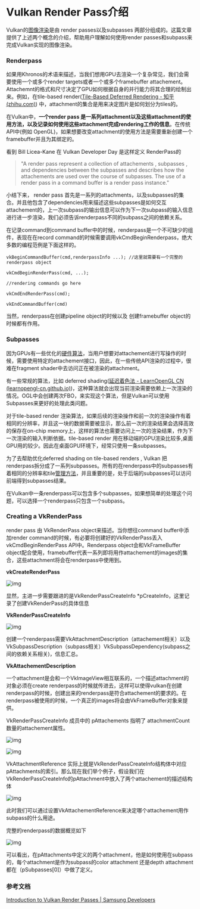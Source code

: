 # Vulkan Render Pass介绍

Vulkan的[图像渲染](https://zhida.zhihu.com/search?content_id=225325205&content_type=Article&match_order=1&q=图像渲染&zhida_source=entity)是由 render passes以及subpasses 两部分组成的。这篇文章提供了上述两个概念的介绍，帮助用户理解如何使用render passes和subpass来完成Vulkan实现的图像渲染。

### Renderpass

如果用Khronos的术语来描述，当我们想用GPU去渲染一个复杂常见，我们会需要使用一个或多个render targets或者一个或多个framebuffer attachement。Attachemnt的格式和尺寸决定了GPU如何根据自身的并行能力将其合理的绘制出来。例如，在tile-based render([Tile-Based Deferred Rendering - 知乎 (zhihu.com)](https://zhuanlan.zhihu.com/p/26279464)) 中，attachment的集合是用来决定图片是如何划分为tiles的。

在Vulkan中，**一个render pass 是一系列attachment以及这些attachment的使用方法，以及记录如何使用这些attachment完成rendering工作的信息**。在传统API中(例如 OpenGL)，如果想要改变attachment的使用方法是需要重新创建一个framebuffer并且为其绑定的。

看到 Bill Licea-Kane 在 Vulkan Developer Day 是这样定义 RenderPass的

> "A render pass represent a collection of attachements , subpasses , and dependencies between the subpasses and describes how the attachements are used over the course of subpasses. The use of a render pass in a command buffer is a render pass instance."

小结下来， render pass 首先是一系列的attachments，以及subpasses的集合。并且他包含了dependencies用来描述这些subpasses是如何交互attachement的，上一次subpass的输出信息可以作为下一次subpass的输入信息进行进一步渲染，我们必须告诉renderpass不同的subpass之间的依赖关系。

在记录command到command buffer中的时候，renderpass是一个不可缺少的组件，表现在在record command的时候需要调用vkCmdBeginRenderpass，绝大多数的编程范例是下面这样的。

```text
vkBeginCommandBuffer(cmd,renderpassInfo ...); //这里就需要有一个完整的renderpass object

vkCmdBeginRenderPass(cmd, ...);

//rendering commands go here

vkCmdEndRenderPass(cmd);

vkEndCommandBuffer(cmd)
```

当然，renderpass在创建pipeline object的时候以及 创建framebuffer object的时候都有作用。

### Subpasses

因为GPUs有一些优化的[硬件算法](https://zhida.zhihu.com/search?content_id=225325205&content_type=Article&match_order=1&q=硬件算法&zhida_source=entity)，当用户想要对attachement进行写操作的时候，需要使用特定的attachement接口，因此，在一些传统API渲染的过程中，很难在fragment shader中去访问正在被渲染的attachment。

有一些常规的算法，比如 deferred shading([延迟着色法 - LearnOpenGL CN (learnopengl-cn.github.io)](https://link.zhihu.com/?target=https%3A//learnopengl-cn.github.io/05%20Advanced%20Lighting/08%20Deferred%20Shading/))，这种算法就会出现当前渲染需要依赖上一次渲染的情况。OGL中会创建两次FBO，来实现这个算法，但是Vulkan可以使用Subpasses来更好的处理此类问题。

对于tile-based render 渲染算法，如果后续的渲染操作和前一次的渲染操作有着相同的分辨率，并且这一块的数据需要被显示，那么前一次的渲染结果会选择高效的保存在on-chip memory上，这样的算法也需要访问上一次的渲染结果，作为下一次渲染的输入判断依据。tile-based render 用在移动端的GPU渲染比较多,桌面GPU用的较少。因此在桌面GPU环境下，经常只使用一条subpasses。

为了去帮助优化deferred shading on tile-based renders , Vulkan 把renderpass拆分成了一系列subpasses。所有的在renderpass中的subpasses有着相同的分辨率和tile[管理方法](https://zhida.zhihu.com/search?content_id=225325205&content_type=Article&match_order=1&q=管理方法&zhida_source=entity)，并且重要的是，处于后端的subpasses可以访问前端得到subpasses结果。

在Vulkan中一条renderpass可以包含多个subpasses，如果想简单的处理这个问题，可以选择一个renderpass只包含一个subpass。

### Creating a VkRenderPass

render pass 由 VkRenderPass object来描述。当你想往command buffer中添加render command的时候，有必要将创建好的VkRenderPass丢入vkCmdBeginRenderPass API中。Renderpass object会和VkFrameBuffer object配合使用，framebuffer代表一系列即将用作attachement的images的集合，这些attachment将会在renderpass中使用到。

**vkCreateRenderPass**

![img](./assets/v2-5215b32ef60708e73d6464825c073ad1_1440w.jpg)

显然，主进一步需要跟进的是VkRenderPassCreateInfo *pCreateInfo，这里记录了创建VkRenderPass的具体信息



**VkRenderPassCreateInfo**

![img](./assets/v2-796d66f8b1ba5728a697f3121ef32894_1440w.jpg)

创建一个renderpass需要VkAttachmentDescription（attachement相关）以及VkSubpassDescription（subpass相关）VkSubpassDependency(subpass之间的依赖关系相关)，信息汇总。



**VkAttachementDescription**

一个attachment是会和一个VkImageView相互联系的，一个描述attachment的对象必须在create renderpass的时候就传进去，这样可以使得vulkan在创建renderpass的时候，创建出来的renderpass是符合attachement的要求的。在renderpass被使用的时候，一个真正的images将会由VkFrameBuffer对象来提供。

VkRenderPassCreateInfo 成员中的 pAttachements 指明了 attachmentCount 数量的attachement属性。

![img](./assets/v2-ff35344f2bdb1049c73cddeba2e26f87_1440w.jpg)

![img](./assets/v2-75e654ed440f1f27bf2da169d88e440c_1440w.jpg)

VkAttachmentReference 实际上就是VkRenderPassCreateInfo结构体中对应pAttachments的索引。那么现在我们举个例子，假设我们在VkRenderPassCreateInfo的pAttachment中放入了两个attachement的描述结构体

![img](./assets/v2-2c241b863115a305ca5be617d19c51e2_1440w.jpg)

此时我们可以通过设置VkAttachementReference来决定哪个attachement用作subpass的什么用途。



完整的renderpass的数据概览如下

![img](./assets/v2-927708c6e6ad444354fe84951eb9bb74_1440w.jpg)

可以看出，在pAttachments中定义的两个attachment，他是如何使用在subpass的，每个attachment是作为subpass的color attachment 还是depth attachment都在（pSubpasses[0]）中做了定义。



### 参考文档

[Introduction to Vulkan Render Passes | Samsung Developers](https://link.zhihu.com/?target=https%3A//developer.samsung.com/galaxy-gamedev/resources/articles/renderpasses.html)